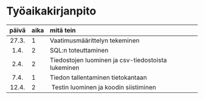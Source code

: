 # Työaikakirjanpito

| päivä | aika | mitä tein  |
| :----:|:-----| :-----| 
| 27.3. | 1 | Vaatimusmäärittelyn tekeminen |
| 1.4. | 2 | SQL:n toteuttaminen |
| 2.4. | 2 | Tiedostojen luominen ja csv-tiedostoista lukeminen |
| 7.4. | 1 | Tiedon tallentaminen tietokantaan |
| 12.4. | 2 | Testin luominen ja koodin siistiminen |
